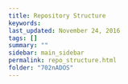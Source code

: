 ```yaml
---                                                                                                                                                                                                 
title: Repository Structure
keywords:
last_updated: November 24, 2016
tags: []
summary: ""
sidebar: main_sidebar
permalink: repo_structure.html
folder: "702nADOS"
---
```


